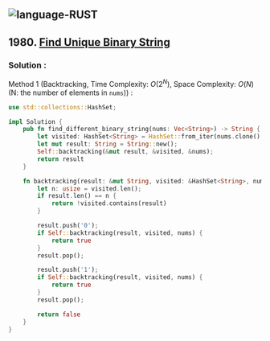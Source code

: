 ![language-RUST](https://img.shields.io/badge/RUST-8d4004?style=for-the-badge&logo=RUST)
---

## 1980. [Find Unique Binary String](https://leetcode.com/problems/find-unique-binary-string)

### Solution :

Method 1 (Backtracking, Time Complexity: $O(2^N)$, Space Complexity: $O(N)$ (N: the number of elements in `nums`)) :
```rust
use std::collections::HashSet;

impl Solution {
    pub fn find_different_binary_string(nums: Vec<String>) -> String {
        let visited: HashSet<String> = HashSet::from_iter(nums.clone().into_iter());
        let mut result: String = String::new();
        Self::backtracking(&mut result, &visited, &nums);
        return result
    }

    fn backtracking(result: &mut String, visited: &HashSet<String>, nums: &Vec<String>) -> bool {
        let n: usize = visited.len();
        if result.len() == n {
            return !visited.contains(result)
        }

        result.push('0');
        if Self::backtracking(result, visited, nums) {
            return true
        }
        result.pop();

        result.push('1');
        if Self::backtracking(result, visited, nums) {
            return true
        }
        result.pop();

        return false
    }
}
```
